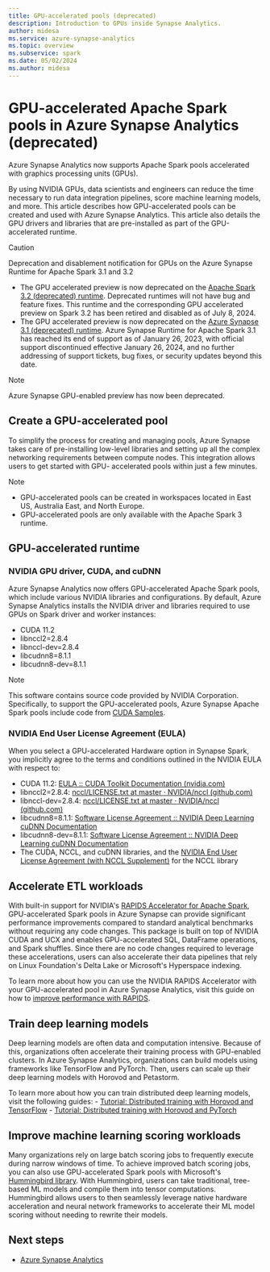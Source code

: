 ```yaml
---
title: GPU-accelerated pools (deprecated)
description: Introduction to GPUs inside Synapse Analytics.
author: midesa
ms.service: azure-synapse-analytics
ms.topic: overview
ms.subservice: spark
ms.date: 05/02/2024
ms.author: midesa
---
```


# GPU-accelerated Apache Spark pools in Azure Synapse Analytics (deprecated)

Azure Synapse Analytics now supports Apache Spark pools accelerated with graphics processing units (GPUs). 

By using NVIDIA GPUs, data scientists and engineers can reduce the time necessary to run data integration pipelines, score machine learning models, and more. This article describes how GPU-accelerated pools can be created and used with Azure Synapse Analytics. This article also details the GPU drivers and libraries that are pre-installed as part of the GPU-accelerated runtime.

> [!CAUTION]
> Deprecation and disablement notification for GPUs on the Azure Synapse Runtime for Apache Spark 3.1 and 3.2
> - The GPU accelerated preview is now deprecated on the [Apache Spark 3.2 (deprecated) runtime](../spark/apache-spark-32-runtime.md). Deprecated runtimes will not have bug and feature fixes. This runtime and the corresponding GPU accelerated preview on Spark 3.2 has been retired and disabled as of July 8, 2024.
> - The GPU accelerated preview is now deprecated on the [Azure Synapse 3.1 (deprecated) runtime](../spark/apache-spark-3-runtime.md). Azure Synapse Runtime for Apache Spark 3.1 has reached its end of support as of January 26, 2023, with official support discontinued effective January 26, 2024, and no further addressing of support tickets, bug fixes, or security updates beyond this date.

> [!NOTE]
> Azure Synapse GPU-enabled preview has now been deprecated.

## Create a GPU-accelerated pool

To simplify the process for creating and managing pools, Azure Synapse takes care of pre-installing low-level libraries and setting up all the complex networking requirements between compute nodes. This integration allows users to get started with GPU- accelerated pools within just a few minutes. 

> [!NOTE]
>  - GPU-accelerated pools can be created in workspaces located in East US, Australia East, and North Europe.
>  - GPU-accelerated pools are only available with the Apache Spark 3 runtime.
 
## GPU-accelerated runtime

### NVIDIA GPU driver, CUDA, and cuDNN

Azure Synapse Analytics now offers GPU-accelerated Apache Spark pools, which include various NVIDIA libraries and configurations. By default, Azure Synapse Analytics installs the NVIDIA driver and libraries required to use GPUs on Spark driver and worker instances:
 - CUDA 11.2
 - libnccl2=2.8.4
 - libnccl-dev=2.8.4
 - libcudnn8=8.1.1 
 - libcudnn8-dev=8.1.1

> [!NOTE]
> This software contains source code provided by NVIDIA Corporation. Specifically, to support the GPU-accelerated pools, Azure Synapse Apache Spark pools include code from [CUDA Samples](https://docs.nvidia.com/cuda/eula/#nvidia-cuda-samples-preface).

### NVIDIA End User License Agreement (EULA)

When you select a GPU-accelerated Hardware option in Synapse Spark, you implicitly agree to the terms and conditions outlined in the NVIDIA EULA with respect to:
  - CUDA 11.2: [EULA :: CUDA Toolkit Documentation (nvidia.com)](https://docs.nvidia.com/cuda/eula/index.html)
  - libnccl2=2.8.4: [nccl/LICENSE.txt at master · NVIDIA/nccl (github.com)](https://github.com/NVIDIA/nccl/blob/master/LICENSE.txt)
  - libnccl-dev=2.8.4: [nccl/LICENSE.txt at master · NVIDIA/nccl (github.com)](https://github.com/NVIDIA/nccl/blob/master/LICENSE.txt)
  - libcudnn8=8.1.1: [Software License Agreement :: NVIDIA Deep Learning cuDNN Documentation](https://docs.nvidia.com/deeplearning/cudnn/latest/reference/eula.html)
  - libcudnn8-dev=8.1.1: [Software License Agreement :: NVIDIA Deep Learning cuDNN Documentation](https://docs.nvidia.com/deeplearning/cudnn/latest/reference/eula.html)
  - The CUDA, NCCL, and cuDNN libraries, and the [NVIDIA End User License Agreement (with NCCL Supplement)](https://docs.nvidia.com/deeplearning/nccl/sla/index.html#overview) for the NCCL library

## Accelerate ETL workloads

With built-in support for NVIDIA's [RAPIDS Accelerator for Apache Spark](https://nvidia.github.io/spark-rapids/), GPU-accelerated Spark pools in Azure Synapse can provide significant performance improvements compared to standard analytical benchmarks without requiring any code changes. This package is built on top of NVIDIA CUDA and UCX and enables GPU-accelerated SQL, DataFrame operations, and Spark shuffles. Since there are no code changes required to leverage these accelerations, users can also accelerate their data pipelines that rely on Linux Foundation's Delta Lake or Microsoft's Hyperspace indexing. 

To learn more about how you can use the NVIDIA RAPIDS Accelerator with your GPU-accelerated pool in Azure Synapse Analytics, visit this guide on how to [improve performance with RAPIDS](apache-spark-rapids-gpu.md).

## Train deep learning models

Deep learning models are often data and computation intensive. Because of this, organizations often accelerate their training process with GPU-enabled clusters. In Azure Synapse Analytics, organizations can build models using frameworks like TensorFlow and PyTorch. Then, users can scale up their deep learning models with Horovod and  Petastorm.

To learn more about how you can train distributed deep learning models, visit the following guides:
    - [Tutorial: Distributed training with Horovod and TensorFlow](../machine-learning/tutorial-horovod-tensorflow.md)
    - [Tutorial: Distributed training with Horovod and PyTorch](../machine-learning/tutorial-horovod-pytorch.md)

## Improve machine learning scoring workloads

Many organizations rely on large batch scoring jobs to frequently execute during narrow windows of time. To achieve improved batch scoring jobs, you can also use GPU-accelerated Spark pools with Microsoft's [Hummingbird library](https://github.com/Microsoft/hummingbird). With Hummingbird, users can take traditional, tree-based ML models and compile them into tensor computations. Hummingbird allows users to then seamlessly leverage native hardware acceleration and neural network frameworks to accelerate their ML model scoring without needing to rewrite their models.  

## Next steps

- [Azure Synapse Analytics](../overview-what-is.md)
